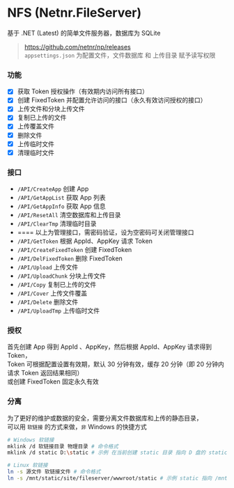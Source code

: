 # NFS (Netnr.FileServer)
基于 .NET (Latest) 的简单文件服务器，数据库为 SQLite

> https://github.com/netnr/np/releases  
> `appsettings.json` 为配置文件，文件数据库 和 上传目录 赋予读写权限

### 功能
- [x] 获取 Token 授权操作（有效期内访问所有接口）
- [x] 创建 FixedToken 并配置允许访问的接口（永久有效访问授权的接口）
- [x] 上传文件和分块上传文件
- [x] 复制已上传的文件
- [x] 上传覆盖文件
- [x] 删除文件
- [x] 上传临时文件
- [x] 清理临时文件

### 接口
- `/API/CreateApp` 创建 App
- `/API/GetAppList` 获取 App 列表
- `/API/GetAppInfo` 获取 App 信息
- `/API/ResetAll` 清空数据库和上传目录
- `/API/ClearTmp` 清理临时目录
- ==== 以上为管理接口，需密码验证，设为空密码可关闭管理接口
- `/API/GetToken` 根据 AppId、AppKey 请求 Token
- `/API/CreateFixedToken` 创建 FixedToken
- `/API/DelFixedToken` 删除 FixedToken
- `/API/Upload` 上传文件
- `/API/UploadChunk` 分块上传文件
- `/API/Copy` 复制已上传的文件
- `/API/Cover` 上传文件覆盖
- `/API/Delete` 删除文件
- `/API/UploadTmp` 上传临时文件

### 授权
首先创建 App 得到 AppId 、AppKey，然后根据 AppId、AppKey 请求得到 Token，  
Token 可根据配置设置有效期，默认 30 分钟有效，缓存 20 分钟（即 20 分钟内请求 Token 返回结果相同）  
或创建 FixedToken 固定永久有效

### 分离
为了更好的维护或数据的安全，需要分离文件数据库和上传的静态目录，  
可以用 `软链接` 的方式来做，`非` Windows 的快捷方式  

```bash
# Windows 软链接
mklink /d 软链接目录 物理目录 # 命令格式
mklink /d static D:\static # 示例 在当前创建 static 目录 指向 D 盘的 static 目录

# Linux 软链接
ln -s 源文件 软链接文件 # 命令格式
ln -s /mnt/static/site/fileserver/wwwroot/static # 示例 static 指向 /mnt/static 目录
```
